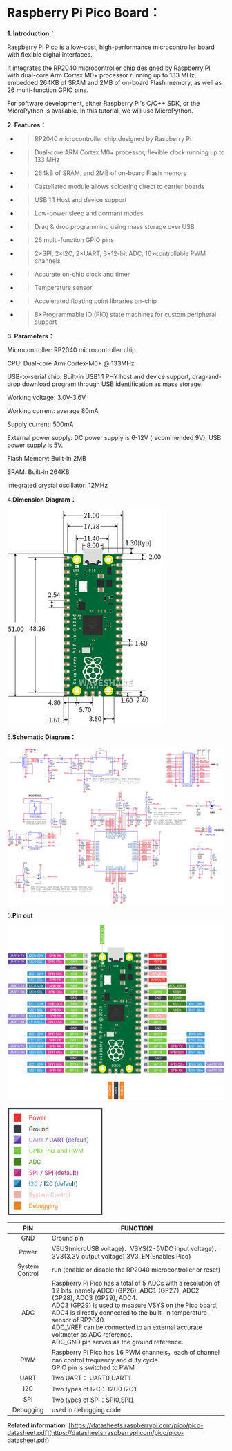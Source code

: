 # **Raspberry Pi Pico Board：**

**1. Introduction：**

Raspberry Pi Pico is a low-cost, high-performance microcontroller board with flexible digital interfaces. 

It integrates the RP2040 microcontroller chip designed by Raspberry Pi, with dual-core Arm Cortex M0+ processor running up to 133 MHz, embedded 264KB of SRAM and 2MB of on-board Flash memory, as well as 26 multi-function GPIO pins. 

For software development, either Raspberry Pi's C/C++ SDK, or the MicroPython is available. In this tutorial, we will use MicroPython.



**2. Features：**

  - > RP2040 microcontroller chip designed by Raspberry Pi

  - > Dual-core ARM Cortex M0+ processor, flexible clock running up to 133 MHz
    
  - > 264kB of SRAM, and 2MB of on-board Flash memory

  - > Castellated module allows soldering direct to carrier boards

  - > USB 1.1 Host and device support

  - > Low-power sleep and dormant modes

  - > Drag & drop programming using mass storage over USB

  - > 26 multi-function GPIO pins

  - > 2×SPI, 2×I2C, 2×UART, 3×12-bit ADC, 16×controllable PWM channels

  - > Accurate on-chip clock and timer

  - > Temperature sensor

  - > Accelerated floating point libraries on-chip

  - > 8×Programmable IO (PIO) state machines for custom peripheral support



**3. Parameters：**

Microcontroller: RP2040 microcontroller chip

CPU: Dual-core Arm Cortex-M0+ @ 133MHz

USB-to-serial chip: Built-in USB1.1 PHY host and device support, drag-and-drop download program through USB identification as mass storage.

Working voltage: 3.0V-3.6V

Working current: average 80mA

Supply current: 500mA

External power supply: DC power supply is 6-12V (recommended 9V), USB power supply is 5V.

Flash Memory: Built-in 2MB

SRAM: Built-in 264KB

Integrated crystal oscillator: 12MHz

4.**Dimension Diagram：**

![image-20230515144606351](media/image-20230515144606351.png)

5.**Schematic Diagram：**

![image-20230515144615101](media/image-20230515144615101.png)

5.**Pin out**

![image-20230515144624089](media/image-20230515144624089.png)

![image-20230515144633368](media/image-20230515144633368.png)

|      PIN       | FUNCTION                                                     |
| :------------: | ------------------------------------------------------------ |
|      GND       | Ground pin                                                   |
|     Power      | VBUS(microUSB voltage)、VSYS(2-5VDC input voltage)、3V3(3.3V output voltage) 3V3\_EN(Enables Pico) |
| System Control | run (enable or disable the RP2040 microcontroller or reset)  |
|      ADC       | Raspberry Pi Pico has a total of 5 ADCs with a resolution of 12 bits, namely ADC0 (GP26), ADC1 (GP27), ADC2 (GP28), ADC3 (GP29), ADC4. <br />ADC3 (GP29) is used to measure VSYS on the Pico board; <br />ADC4 is directly connected to the built-in temperature sensor of RP2040. <br />ADC\_VREF can be connected to an external accurate voltmeter as ADC reference. <br />ADC\_GND pin serves as the ground reference. |
|      PWM       | Raspberry Pi Pico has 16 PWM channels，each of channel can control frequency and duty cycle.<br />GPIO pin is switched to PWM |
|      UART      | Two UART： UART0,UART1                                       |
|      I2C       | Two types of I2C： I2C0 I2C1                                 |
|      SPI       | Two types of SPI：SPI0,SPI1                                  |
|   Debugging    | used in debugging code                                       |



**Related information**: [https://datasheets.raspberrypi.com/pico/pico-datasheet.pdf](https://datasheets.raspberrypi.com/pico/pico-datasheet.pdf)
